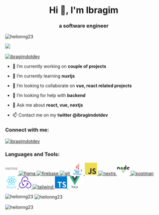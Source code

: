 <h1 align="center">Hi 👋, I'm Ibragim</h1>
<h3 align="center">a software engineer</h3>

<p align="left"> <img src="https://komarev.com/ghpvc/?username=heilonng23&label=Profile%20views&color=0e75b6&style=flat" alt="heilonng23" /> </p>
<img src="https://i.pinimg.com/originals/d5/f3/e7/d5f3e7e33f8072785936fe88cd16f502.gif" height="400px"/>

<p align="left"> <a href="https://twitter.com/ibragimdotdev" target="blank"><img src="https://img.shields.io/twitter/follow/ibragimdotdev?logo=twitter&style=for-the-badge" alt="ibragimdotdev" /></a> </p>

- 🔭 I’m currently working on **couple of projects**

- 🌱 I’m currently learning **nuxtjs**

- 👯 I’m looking to collaborate on **vue, react related projects**

- 🤝 I’m looking for help with **backend**

- 💬 Ask me about **react, vue, nextjs**

- 📫 Contact me on my **twitter @ibragimdotdev**

<h3 align="left">Connect with me:</h3>
<p align="left">
<a href="https://twitter.com/ibragimdotdev" target="blank"><img align="center" src="https://raw.githubusercontent.com/rahuldkjain/github-profile-readme-generator/master/src/images/icons/Social/twitter.svg" alt="ibragimdotdev" height="30" width="40" /></a>
</p>

<h3 align="left">Languages and Tools:</h3>
<p align="left"> <a href="https://expressjs.com" target="_blank" rel="noreferrer"> <img src="https://raw.githubusercontent.com/devicons/devicon/master/icons/express/express-original-wordmark.svg" alt="express" width="40" height="40"/> </a> <a href="https://www.figma.com/" target="_blank" rel="noreferrer"> <img src="https://www.vectorlogo.zone/logos/figma/figma-icon.svg" alt="figma" width="40" height="40"/> </a> <a href="https://firebase.google.com/" target="_blank" rel="noreferrer"> <img src="https://www.vectorlogo.zone/logos/firebase/firebase-icon.svg" alt="firebase" width="40" height="40"/> </a> <a href="https://git-scm.com/" target="_blank" rel="noreferrer"> <img src="https://www.vectorlogo.zone/logos/git-scm/git-scm-icon.svg" alt="git" width="40" height="40"/> </a> <a href="https://www.java.com" target="_blank" rel="noreferrer"> <img src="https://raw.githubusercontent.com/devicons/devicon/master/icons/java/java-original.svg" alt="java" width="40" height="40"/> </a> <a href="https://developer.mozilla.org/en-US/docs/Web/JavaScript" target="_blank" rel="noreferrer"> <img src="https://raw.githubusercontent.com/devicons/devicon/master/icons/javascript/javascript-original.svg" alt="javascript" width="40" height="40"/> </a> <a href="https://nextjs.org/" target="_blank" rel="noreferrer"> <img src="https://cdn.worldvectorlogo.com/logos/nextjs-2.svg" alt="nextjs" width="40" height="40"/> </a> <a href="https://nodejs.org" target="_blank" rel="noreferrer"> <img src="https://raw.githubusercontent.com/devicons/devicon/master/icons/nodejs/nodejs-original-wordmark.svg" alt="nodejs" width="40" height="40"/> </a> <a href="https://postman.com" target="_blank" rel="noreferrer"> <img src="https://www.vectorlogo.zone/logos/getpostman/getpostman-icon.svg" alt="postman" width="40" height="40"/> </a> <a href="https://reactjs.org/" target="_blank" rel="noreferrer"> <img src="https://raw.githubusercontent.com/devicons/devicon/master/icons/react/react-original-wordmark.svg" alt="react" width="40" height="40"/> </a> <a href="https://redux.js.org" target="_blank" rel="noreferrer"> <img src="https://raw.githubusercontent.com/devicons/devicon/master/icons/redux/redux-original.svg" alt="redux" width="40" height="40"/> </a> <a href="https://tailwindcss.com/" target="_blank" rel="noreferrer"> <img src="https://www.vectorlogo.zone/logos/tailwindcss/tailwindcss-icon.svg" alt="tailwind" width="40" height="40"/> </a> <a href="https://www.typescriptlang.org/" target="_blank" rel="noreferrer"> <img src="https://raw.githubusercontent.com/devicons/devicon/master/icons/typescript/typescript-original.svg" alt="typescript" width="40" height="40"/> </a> <a href="https://vuejs.org/" target="_blank" rel="noreferrer"> <img src="https://raw.githubusercontent.com/devicons/devicon/master/icons/vuejs/vuejs-original-wordmark.svg" alt="vuejs" width="40" height="40"/> </a> </p>

<p><img align="left" src="https://github-readme-stats.vercel.app/api/top-langs?username=heilonng23&show_icons=true&locale=en&layout=compact" alt="heilonng23" /></p>

<p>&nbsp;<img align="center" src="https://github-readme-stats.vercel.app/api?username=heilonng23&show_icons=true&locale=en" alt="heilonng23" /></p>

<p><img align="center" src="https://github-readme-streak-stats.herokuapp.com/?user=heilonng23&" alt="heilonng23" /></p>

